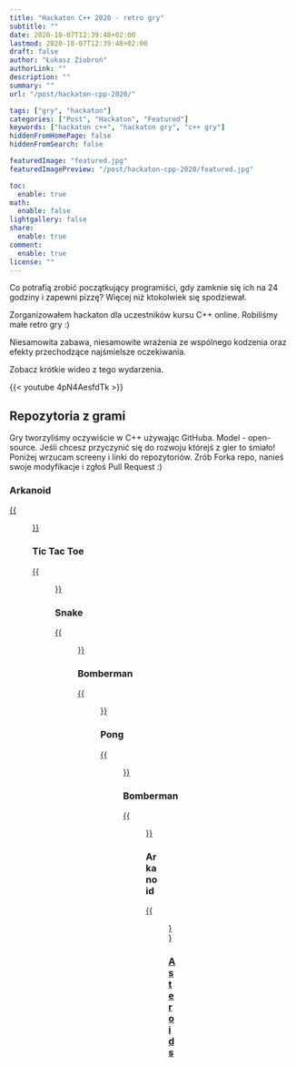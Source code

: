 ```yaml
---
title: "Hackaton C++ 2020 - retro gry"
subtitle: ""
date: 2020-10-07T12:39:48+02:00
lastmod: 2020-10-07T12:39:48+02:00
draft: false
author: "Łukasz Ziobroń"
authorLink: ""
description: ""
summary: ""
url: "/post/hackaton-cpp-2020/"

tags: ["gry", "hackaton"]
categories: ["Post", "Hackaton", "Featured"]
keywords: ["hackaton c++", "hackaton gry", "c++ gry"]
hiddenFromHomePage: false
hiddenFromSearch: false

featuredImage: "featured.jpg"
featuredImagePreview: "/post/hackaton-cpp-2020/featured.jpg"

toc:
  enable: true
math:
  enable: false
lightgallery: false
share:
  enable: true
comment:
  enable: true
license: ""
---
```


Co potrafią zrobić początkujący programiści, gdy zamknie się ich na 24 godziny i zapewni pizzę? Więcej niż ktokolwiek się spodziewał.

Zorganizowałem hackaton dla uczestników kursu C++ online. Robiliśmy małe retro gry :)

<!--more-->

Niesamowita zabawa, niesamowite wrażenia ze wspólnego kodzenia oraz efekty przechodzące najśmielsze oczekiwania.

Zobacz krótkie wideo z tego wydarzenia.

{{< youtube 4pN4AesfdTk >}}

## Repozytoria z grami

Gry tworzyliśmy oczywiście w C++ używając GitHuba. Model - open-source. Jeśli chcesz przyczynić się do rozwoju którejś z gier to śmiało! Poniżej wrzucam screeny i linki do repozytoriów. Zrób Forka repo, nanieś swoje modyfikacje i zgłoś Pull Request :)

### Arkanoid

[{{<figure src="https://github.com/J-Cieplinski/hackathon/raw/master/screenshots/screen3.png" title="Arkanoid">}}](https://github.com/J-Cieplinski/hackathon)

### Tic Tac Toe

[{{<figure src="https://github.com/marcindus/tictactoe/raw/master/screenshots/3.png" title="Tic Tac Toe">}}](https://github.com/marcindus/tictactoe)

### Snake

[{{<figure src="https://github.com/anraf1001/Snake-definitive-edition/raw/master/screenshots/screenshot2.png" title="Snake">}}](https://github.com/anraf1001/Snake-definitive-edition)

### Bomberman

[{{<figure src="https://github.com/LogarithmDerivative/Bomberman/raw/master/img/scrBomb1.PNG" title="Bomberman">}}](https://github.com/LogarithmDerivative/Bomberman)

### Pong

[{{<figure src="https://github.com/McKucia/Pong-Game/raw/master/ss/screenshot.png" title="Pong">}}](https://github.com/McKucia/Pong-Game)

### Bomberman

[{{<figure src="https://github.com/kari0036/BomberMan/raw/master/img/screenshot.png" title="Bomberman">}}](https://github.com/kari0036/BomberMan)

### Arkanoid

[{{<figure src="https://github.com/NeoBauer/Arkanoid/raw/master/screenshots/Screenshot.png" title="Arkanoid">}}](https://github.com/NeoBauer/Arkanoid)

### [Asteroids](https://github.com/DarkAriesX/Asteroids)
